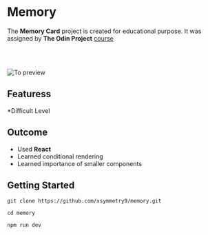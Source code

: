 # Memory

The **Memory Card** project is created for educational purpose.  It was assigned by **The Odin Project**
[course](https://www.theodinproject.com/lessons/node-path-react-new-memory-card)

<br>
<br>

![To preview](https://xsymmetry9.github.io/memory/)

## **Featuress**
*Difficult Level

## **Outcome**
* Used **React**
* Learned conditional rendering
* Learned importance of smaller components

## **Getting Started**
```
git clone https://github.com/xsymmetry9/memory.git

cd memory

npm run dev

```


